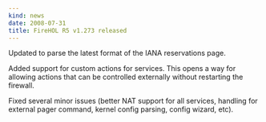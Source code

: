 ```yaml
---
kind: news
date: 2008-07-31
title: FireHOL R5 v1.273 released
---
```


Updated to parse the latest format of the IANA reservations page.

Added support for custom actions for services. This opens a way for
allowing actions that can be controlled externally without restarting
the firewall.

Fixed several minor issues (better NAT support for all services,
handling for external pager command, kernel config parsing, config
wizard, etc).
